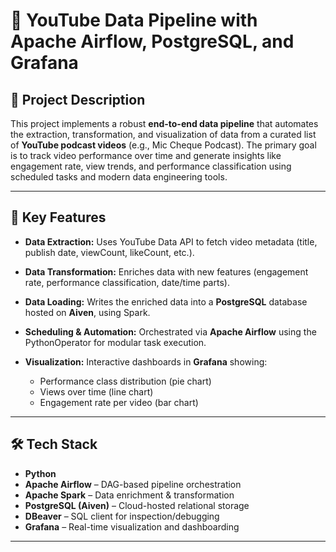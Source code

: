 # 🎥 YouTube Data Pipeline with Apache Airflow, PostgreSQL, and Grafana

## 📌 Project Description

This project implements a robust **end-to-end data pipeline** that automates the extraction, transformation, and visualization of data from a curated list of **YouTube podcast videos** (e.g., Mic Cheque Podcast). The primary goal is to track video performance over time and generate insights like engagement rate, view trends, and performance classification using scheduled tasks and modern data engineering tools.

---

## 🚀 Key Features

* **Data Extraction:** Uses YouTube Data API to fetch video metadata (title, publish date, viewCount, likeCount, etc.).
* **Data Transformation:** Enriches data with new features (engagement rate, performance classification, date/time parts).
* **Data Loading:** Writes the enriched data into a **PostgreSQL** database hosted on **Aiven**, using Spark.
* **Scheduling & Automation:** Orchestrated via **Apache Airflow** using the PythonOperator for modular task execution.
* **Visualization:** Interactive dashboards in **Grafana** showing:

  * Performance class distribution (pie chart)
  * Views over time (line chart)
  * Engagement rate per video (bar chart)

---

## 🛠️ Tech Stack

* **Python**
* **Apache Airflow** – DAG-based pipeline orchestration
* **Apache Spark** – Data enrichment & transformation
* **PostgreSQL (Aiven)** – Cloud-hosted relational storage
* **DBeaver** – SQL client for inspection/debugging
* **Grafana** – Real-time visualization and dashboarding

---

